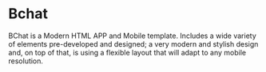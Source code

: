# Bchat
BChat is a Modern HTML APP and Mobile template. Includes a wide variety of elements pre-developed and designed; a very modern and stylish design and, on top of that, is using a flexible layout that will adapt to any mobile resolution. 

